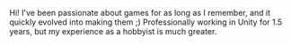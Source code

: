 Hi!
I've been passionate about games for as long as I remember, and it quickly evolved into making them ;)
Professionally working in Unity for 1.5 years, but my experience as a hobbyist is much greater. 

